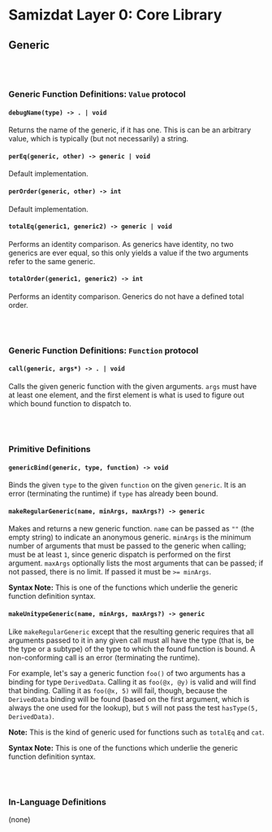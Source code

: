 Samizdat Layer 0: Core Library
==============================

Generic
-------

<br><br>
### Generic Function Definitions: `Value` protocol

#### `debugName(type) -> . | void`

Returns the name of the generic, if it has one. This is can be
an arbitrary value, which is typically (but not necessarily) a string.

#### `perEq(generic, other) -> generic | void`

Default implementation.

#### `perOrder(generic, other) -> int`

Default implementation.

#### `totalEq(generic1, generic2) -> generic | void`

Performs an identity comparison. As generics have identity, no two
generics are ever equal, so this only yields a value if the two arguments
refer to the same generic.

#### `totalOrder(generic1, generic2) -> int`

Performs an identity comparison. Generics do not have a defined total
order.


<br><br>
### Generic Function Definitions: `Function` protocol

#### `call(generic, args*) -> . | void`

Calls the given generic function with the given arguments. `args` must
have at least one element, and the first element is what is used to
figure out which bound function to dispatch to.


<br><br>
### Primitive Definitions

#### `genericBind(generic, type, function) -> void`

Binds the given `type` to the given `function` on the given `generic`.
It is an error (terminating the runtime) if `type` has already been bound.

#### `makeRegularGeneric(name, minArgs, maxArgs?) -> generic`

Makes and returns a new generic function. `name` can be passed as `""`
(the empty string) to indicate an anonymous generic. `minArgs` is the
minimum number of arguments that must be passed to the generic when
calling; must be at least `1`, since generic dispatch is performed on
the first argument. `maxArgs` optionally lists the most arguments that
can be passed; if not passed, there is no limit. If passed it must be
`>= minArgs`.

**Syntax Note:** This is one of the functions which underlie the generic
function definition syntax.

#### `makeUnitypeGeneric(name, minArgs, maxArgs?) -> generic`

Like `makeRegularGeneric` except that the resulting generic requires
that all arguments passed to it in any given call must all have the type
(that is, be the type or a subtype) of the type to which the found function
is bound. A non-conforming call is an error (terminating the runtime).

For example, let's say a generic function `foo()` of two arguments has a
binding for type `DerivedData`. Calling it as `foo(@x, @y)` is valid and
will find that binding. Calling it as `foo(@x, 5)` will fail, though, because
the `DerivedData` binding will be found (based on the first argument, which
is always the one used for the lookup), but `5` will not pass the test
`hasType(5, DerivedData)`.

**Note:** This is the kind of generic used for functions such as `totalEq`
and `cat`.

**Syntax Note:** This is one of the functions which underlie the generic
function definition syntax.


<br><br>
### In-Language Definitions

(none)
